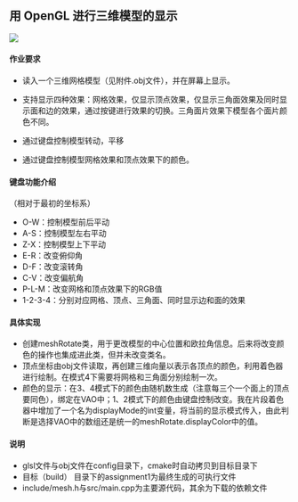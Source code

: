 ## 用 OpenGL 进行三维模型的显示

![](http://pic.qianl.in/uploads/big/df081efaf0a692b8fbe284473f4edcd6.gif)

#### 作业要求

* 读入一个三维网格模型（见附件.obj文件），并在屏幕上显示。
* 支持显示四种效果：网格效果，仅显示顶点效果，仅显示三角面效果及同时显示面和边的效果，通过按键进行效果的切换。三角面片效果下模型各个面片颜色不同。

* 通过键盘控制模型转动，平移

* 通过键盘控制模型网格效果和顶点效果下的颜色。

####  键盘功能介绍 

（相对于最初的坐标系）

* O-W：控制模型前后平动
* A-S：控制模型左右平动
* Z-X：控制模型上下平动
* E-R：改变俯仰角
* D-F：改变滚转角
* C-V：改变偏航角
* P-L-M：改变网格和顶点效果下的RGB值
* 1-2-3-4：分别对应网格、顶点、三角面、同时显示边和面的效果

#### 具体实现

* 创建meshRotate类，用于更改模型的中心位置和欧拉角信息。后来将改变颜色的操作也集成进此类，但并未改变类名。
* 顶点坐标由obj文件读取，再创建三维向量以表示各顶点的颜色，利用着色器进行绘制。在模式4下需要将网格和三角面分别绘制一次。
* 颜色的显示：在3、4模式下的颜色由随机数生成（注意每三个一个面上的顶点要同色），绑定在VAO中；1、2模式下的颜色由键盘控制改变。我在片段着色器中增加了一个名为displayMode的int变量，将当前的显示模式传入，由此判断是选择VAO中的数组还是统一的meshRotate.displayColor中的值。

#### 说明

* glsl文件与obj文件在config目录下，cmake时自动拷贝到目标目录下
* 目标（build） 目录下的assignment1为最终生成的可执行文件
* include/mesh.h与src/main.cpp为主要源代码，其余为下载的依赖文件